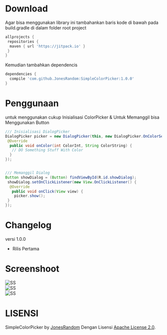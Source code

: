 # Download

Agar bisa menggunakan library ini tambahankan baris kode di bawah pada build.gradle di dalam folder root project
```gradle
allprojects {
 repositories {
  maven { url 'https://jitpack.io' }
 }
}
```
Kemudian tambahkan dependencis 
```gradle
dependencies {
  compile 'com.github.JonesRandom:SimpleColorPicker:1.0.0'
}
```

# Penggunaan

untuk menggunakan cukup Inisialisasi ColorPicker & Untuk Memanggil bisa Menggunakan Button

```MainActivity.java
/// Inisialisasi DialogPicker
DialogPicker picker = new DialogPicker(this, new DialogPicker.OnColorSelectedListener() {
 @Override
  public void onColor(int ColorInt, String ColorString) {
   // DO Something Stuff With Color
  }
});


/// Memanggil Dialog
Button showDialog = (Button) findViewById(R.id.showDialog);
 showDialog.setOnClickListener(new View.OnClickListener() {
  @Override
   public void onClick(View view) {
    picker.show();
 }
});
```

# Changelog

versi 1.0.0
 - Rilis Pertama
 
# Screenshoot

![SS](https://raw.githubusercontent.com/JonesRandom/SimpleColorPicker/master/Screenshoot/1_re.png)</br>
![SS](https://raw.githubusercontent.com/JonesRandom/SimpleColorPicker/master/Screenshoot/2_re.png)</br>
![SS](https://raw.githubusercontent.com/JonesRandom/SimpleColorPicker/master/Screenshoot/3_re.png)

# LISENSI

SimpleColorPicker by [JonesRandom](https://github.com/JonesRandom) Dengan Lisensi [Apache License 2.0](http://www.apache.org/licenses/LICENSE-2.0).
